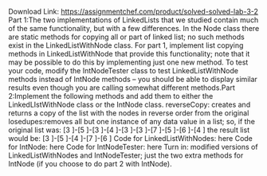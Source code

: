 Download Link: https://assignmentchef.com/product/solved-solved-lab-3-2
<br>
Part 1:The two implementations of LinkedLists that we studied contain much of the same functionality, but with a few differences. In the Node class there are static methods for copying all or part of linked list; no such methods exist in the LinkedListWithNode class. For part 1, implement list copying methods in LinkedListWithNode that provide this functionality; note that it may be possible to do this by implementing just one new method. To test your code, modify the IntNodeTester class to test LinkedListWithNode methods instead of IntNode methods – you should be able to display similar results even though you are calling somewhat different methods.Part 2:Implement the following methods and add them to either the LinkedLIstWithNode class or the IntNode class. reverseCopy: creates and returns a copy of the list with the nodes in reverse order from the original losedupes:removes all but one instance of any data value in a list; so, if the original list was: [3 ]-[5 ]-[3 ]-[4 ]-[3 ]-[3 ]-[7 ]-[5 ]-[6 ]-[4 ] the result list would be: [3 ]-[5 ]-[4 ]-[7 ]-[6 ] Code for LinkedListWithNodes: here Code for IntNode: here Code for IntNodeTester: here Turn in: modified versions of LinkedListWithNodes and IntNodeTester; just the two extra methods for IntNode (if you choose to do part 2 with IntNode).